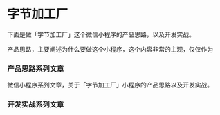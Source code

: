 # 字节加工厂
下面是做「字节加工厂」这个微信小程序的产品思路，以及开发实战。

产品思路，主要阐述为什么要做这个小程序，这个内容非常的主观，仅仅作为

### 产品思路系列文章
微信小程序系列文章，关于「字节加工厂」小程序的产品思路以及开发实战。


### 开发实战系列文章
